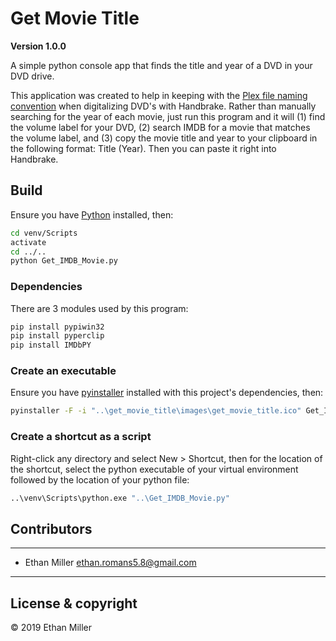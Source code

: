 # Get Movie Title
**Version 1.0.0**

A simple python console app that finds the title and year of a DVD in your DVD drive.

This application was created to help in keeping with the [Plex file naming convention](https://support.plex.tv/articles/naming-and-organizing-your-movie-media-files/ "Naming and organizing your Movie files") when digitalizing DVD's with Handbrake. Rather than manually searching for the year of each movie, just run this program and it will (1) find the volume label for your DVD, (2) search IMDB for a movie that matches the volume label, and (3) copy the movie title and year to your clipboard in the following format: Title (Year). Then you can paste it right into Handbrake.

## Build

Ensure you have [Python](https://www.python.org/downloads/windows/ "Python Releases for Windows") installed, then:

``` bash
cd venv/Scripts
activate
cd ../..
python Get_IMDB_Movie.py
```

### Dependencies

There are 3 modules used by this program:

``` bash
pip install pypiwin32
pip install pyperclip
pip install IMDbPY
```

### Create an executable

Ensure you have [pyinstaller](https://pypi.org/project/PyInstaller/ "PyPI") installed with this project's dependencies, then:

``` bash
pyinstaller -F -i "..\get_movie_title\images\get_movie_title.ico" Get_IMDB_Movie.py
```

### Create a shortcut as a script

Right-click any directory and select New > Shortcut, then for the location of the shortcut, select the python executable of your virtual environment followed by the location of your python file:

``` bash
..\venv\Scripts\python.exe "..\Get_IMDB_Movie.py"
```

## Contributors

---

- Ethan Miller <ethan.romans5.8@gmail.com>

---

## License & copyright

© 2019 Ethan Miller